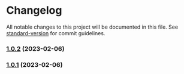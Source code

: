 # Changelog

All notable changes to this project will be documented in this file. See [standard-version](https://github.com/conventional-changelog/standard-version) for commit guidelines.

### [1.0.2](https://github.com/liou666/live-parser/compare/v1.2.6...v1.0.2) (2023-02-06)

### [1.0.1](https://github.com/liou666/live-parser/compare/v1.2.4...v1.0.1) (2023-02-06)
